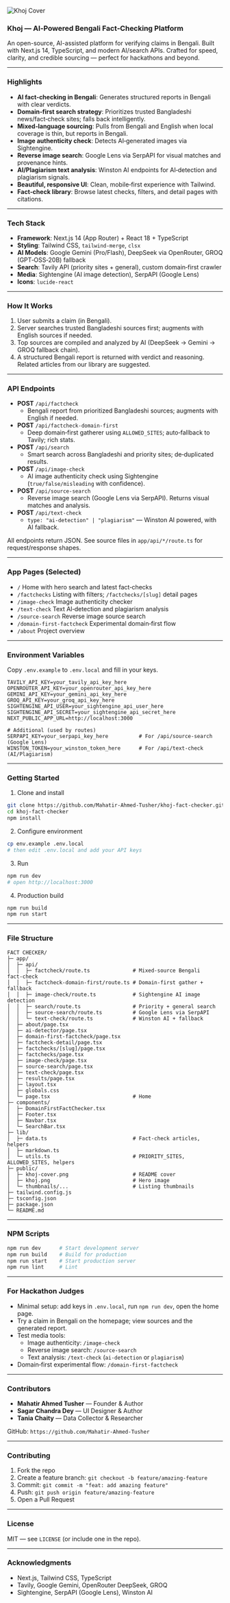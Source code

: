 ![Khoj Cover](public/khoj-cover.png)

### Khoj — AI‑Powered Bengali Fact‑Checking Platform

An open-source, AI-assisted platform for verifying claims in Bengali. Built with Next.js 14, TypeScript, and modern AI/search APIs. Crafted for speed, clarity, and credible sourcing — perfect for hackathons and beyond.

---

### Highlights

- **AI fact‑checking in Bengali**: Generates structured reports in Bengali with clear verdicts.
- **Domain‑first search strategy**: Prioritizes trusted Bangladeshi news/fact‑check sites; falls back intelligently.
- **Mixed‑language sourcing**: Pulls from Bengali and English when local coverage is thin, but reports in Bengali.
- **Image authenticity check**: Detects AI‑generated images via Sightengine.
- **Reverse image search**: Google Lens via SerpAPI for visual matches and provenance hints.
- **AI/Plagiarism text analysis**: Winston AI endpoints for AI‑detection and plagiarism signals.
- **Beautiful, responsive UI**: Clean, mobile‑first experience with Tailwind.
- **Fact‑check library**: Browse latest checks, filters, and detail pages with citations.

---

### Tech Stack

- **Framework**: Next.js 14 (App Router) + React 18 + TypeScript
- **Styling**: Tailwind CSS, `tailwind-merge`, `clsx`
- **AI Models**: Google Gemini (Pro/Flash), DeepSeek via OpenRouter, GROQ (GPT‑OSS‑20B) fallback
- **Search**: Tavily API (priority sites + general), custom domain‑first crawler
- **Media**: Sightengine (AI image detection), SerpAPI (Google Lens)
- **Icons**: `lucide-react`

---

### How It Works

1. User submits a claim (in Bengali).
2. Server searches trusted Bangladeshi sources first; augments with English sources if needed.
3. Top sources are compiled and analyzed by AI (DeepSeek → Gemini → GROQ fallback chain).
4. A structured Bengali report is returned with verdict and reasoning. Related articles from our library are suggested.

---

### API Endpoints

- **POST** `/api/factcheck`
  - Bengali report from prioritized Bangladeshi sources; augments with English if needed.
- **POST** `/api/factcheck-domain-first`
  - Deep domain‑first gatherer using `ALLOWED_SITES`; auto‑fallback to Tavily; rich stats.
- **POST** `/api/search`
  - Smart search across Bangladeshi and priority sites; de‑duplicated results.
- **POST** `/api/image-check`
  - AI image authenticity check using Sightengine (`true/false/misleading` with confidence).
- **POST** `/api/source-search`
  - Reverse image search (Google Lens via SerpAPI). Returns visual matches and analysis.
- **POST** `/api/text-check`
  - `type: "ai-detection" | "plagiarism"` — Winston AI powered, with AI fallback.

All endpoints return JSON. See source files in `app/api/*/route.ts` for request/response shapes.

---

### App Pages (Selected)

- `/` Home with hero search and latest fact‑checks
- `/factchecks` Listing with filters; `/factchecks/[slug]` detail pages
- `/image-check` Image authenticity checker
- `/text-check` Text AI‑detection and plagiarism analysis
- `/source-search` Reverse image source search
- `/domain-first-factcheck` Experimental domain‑first flow
- `/about` Project overview

---

### Environment Variables

Copy `.env.example` to `.env.local` and fill in your keys.

```env
TAVILY_API_KEY=your_tavily_api_key_here
OPENROUTER_API_KEY=your_openrouter_api_key_here
GEMINI_API_KEY=your_gemini_api_key_here
GROQ_API_KEY=your_groq_api_key_here
SIGHTENGINE_API_USER=your_sightengine_api_user_here
SIGHTENGINE_API_SECRET=your_sightengine_api_secret_here
NEXT_PUBLIC_APP_URL=http://localhost:3000

# Additional (used by routes)
SERPAPI_KEY=your_serpapi_key_here          # For /api/source-search (Google Lens)
WINSTON_TOKEN=your_winston_token_here      # For /api/text-check (AI/Plagiarism)
```

---

### Getting Started

1) Clone and install

```bash
git clone https://github.com/Mahatir-Ahmed-Tusher/khoj-fact-checker.git
cd khoj-fact-checker
npm install
```

2) Configure environment

```bash
cp env.example .env.local
# then edit .env.local and add your API keys
```

3) Run

```bash
npm run dev
# open http://localhost:3000
```

4) Production build

```bash
npm run build
npm run start
```

---

### File Structure

```text
FACT CHECKER/
├─ app/
│  ├─ api/
│  │  ├─ factcheck/route.ts              # Mixed‑source Bengali fact‑check
│  │  ├─ factcheck-domain-first/route.ts # Domain‑first gather + fallback
│  │  ├─ image-check/route.ts            # Sightengine AI image detection
│  │  ├─ search/route.ts                 # Priority + general search
│  │  ├─ source-search/route.ts          # Google Lens via SerpAPI
│  │  └─ text-check/route.ts             # Winston AI + fallback
│  ├─ about/page.tsx
│  ├─ ai-detector/page.tsx
│  ├─ domain-first-factcheck/page.tsx
│  ├─ factcheck-detail/page.tsx
│  ├─ factchecks/[slug]/page.tsx
│  ├─ factchecks/page.tsx
│  ├─ image-check/page.tsx
│  ├─ source-search/page.tsx
│  ├─ text-check/page.tsx
│  ├─ results/page.tsx
│  ├─ layout.tsx
│  ├─ globals.css
│  └─ page.tsx                           # Home
├─ components/
│  ├─ DomainFirstFactChecker.tsx
│  ├─ Footer.tsx
│  ├─ Navbar.tsx
│  └─ SearchBar.tsx
├─ lib/
│  ├─ data.ts                            # Fact‑check articles, helpers
│  ├─ markdown.ts
│  └─ utils.ts                           # PRIORITY_SITES, ALLOWED_SITES, helpers
├─ public/
│  ├─ khoj-cover.png                     # README cover
│  ├─ khoj.png                           # Hero image
│  └─ thumbnails/...                     # Listing thumbnails
├─ tailwind.config.js
├─ tsconfig.json
├─ package.json
└─ README.md
```

---

### NPM Scripts

```bash
npm run dev      # Start development server
npm run build    # Build for production
npm run start    # Start production server
npm run lint     # Lint
```

---

### For Hackathon Judges

- Minimal setup: add keys in `.env.local`, run `npm run dev`, open the home page.
- Try a claim in Bengali on the homepage; view sources and the generated report.
- Test media tools:
  - Image authenticity: `/image-check`
  - Reverse image search: `/source-search`
  - Text analysis: `/text-check` (`ai-detection` or `plagiarism`)
- Domain‑first experimental flow: `/domain-first-factcheck`

---

### Contributors

- **Mahatir Ahmed Tusher** — Founder & Author
- **Sagar Chandra Dey** — UI Designer & Author
- **Tania Chaity** — Data Collector & Researcher

GitHub: `https://github.com/Mahatir-Ahmed-Tusher`

---

### Contributing

1. Fork the repo
2. Create a feature branch: `git checkout -b feature/amazing-feature`
3. Commit: `git commit -m "feat: add amazing feature"`
4. Push: `git push origin feature/amazing-feature`
5. Open a Pull Request

---

### License

MIT — see `LICENSE` (or include one in the repo).

---

### Acknowledgments

- Next.js, Tailwind CSS, TypeScript
- Tavily, Google Gemini, OpenRouter DeepSeek, GROQ
- Sightengine, SerpAPI (Google Lens), Winston AI

